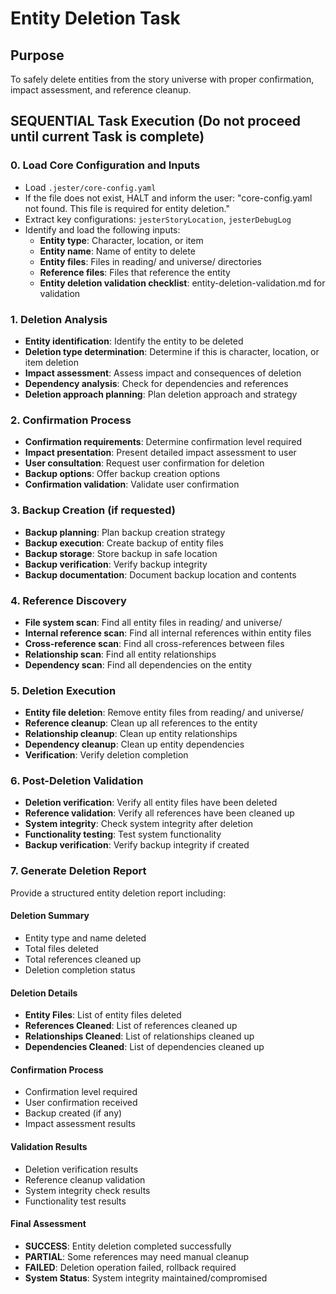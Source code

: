

# Entity Deletion Task

## Purpose

To safely delete entities from the story universe with proper confirmation, impact assessment, and reference cleanup.

## SEQUENTIAL Task Execution (Do not proceed until current Task is complete)

### 0. Load Core Configuration and Inputs

- Load `.jester/core-config.yaml`
- If the file does not exist, HALT and inform the user: "core-config.yaml not found. This file is required for entity deletion."
- Extract key configurations: `jesterStoryLocation`, `jesterDebugLog`
- Identify and load the following inputs:
  - **Entity type**: Character, location, or item
  - **Entity name**: Name of entity to delete
  - **Entity files**: Files in reading/ and universe/ directories
  - **Reference files**: Files that reference the entity
  - **Entity deletion validation checklist**: entity-deletion-validation.md for validation

### 1. Deletion Analysis

- **Entity identification**: Identify the entity to be deleted
- **Deletion type determination**: Determine if this is character, location, or item deletion
- **Impact assessment**: Assess impact and consequences of deletion
- **Dependency analysis**: Check for dependencies and references
- **Deletion approach planning**: Plan deletion approach and strategy

### 2. Confirmation Process

- **Confirmation requirements**: Determine confirmation level required
- **Impact presentation**: Present detailed impact assessment to user
- **User consultation**: Request user confirmation for deletion
- **Backup options**: Offer backup creation options
- **Confirmation validation**: Validate user confirmation

### 3. Backup Creation (if requested)

- **Backup planning**: Plan backup creation strategy
- **Backup execution**: Create backup of entity files
- **Backup storage**: Store backup in safe location
- **Backup verification**: Verify backup integrity
- **Backup documentation**: Document backup location and contents

### 4. Reference Discovery

- **File system scan**: Find all entity files in reading/ and universe/
- **Internal reference scan**: Find all internal references within entity files
- **Cross-reference scan**: Find all cross-references between files
- **Relationship scan**: Find all entity relationships
- **Dependency scan**: Find all dependencies on the entity

### 5. Deletion Execution

- **Entity file deletion**: Remove entity files from reading/ and universe/
- **Reference cleanup**: Clean up all references to the entity
- **Relationship cleanup**: Clean up entity relationships
- **Dependency cleanup**: Clean up entity dependencies
- **Verification**: Verify deletion completion

### 6. Post-Deletion Validation

- **Deletion verification**: Verify all entity files have been deleted
- **Reference validation**: Verify all references have been cleaned up
- **System integrity**: Check system integrity after deletion
- **Functionality testing**: Test system functionality
- **Backup verification**: Verify backup integrity if created

### 7. Generate Deletion Report

Provide a structured entity deletion report including:

#### Deletion Summary
- Entity type and name deleted
- Total files deleted
- Total references cleaned up
- Deletion completion status

#### Deletion Details
- **Entity Files**: List of entity files deleted
- **References Cleaned**: List of references cleaned up
- **Relationships Cleaned**: List of relationships cleaned up
- **Dependencies Cleaned**: List of dependencies cleaned up

#### Confirmation Process
- Confirmation level required
- User confirmation received
- Backup created (if any)
- Impact assessment results

#### Validation Results
- Deletion verification results
- Reference cleanup validation
- System integrity check results
- Functionality test results

#### Final Assessment
- **SUCCESS**: Entity deletion completed successfully
- **PARTIAL**: Some references may need manual cleanup
- **FAILED**: Deletion operation failed, rollback required
- **System Status**: System integrity maintained/compromised